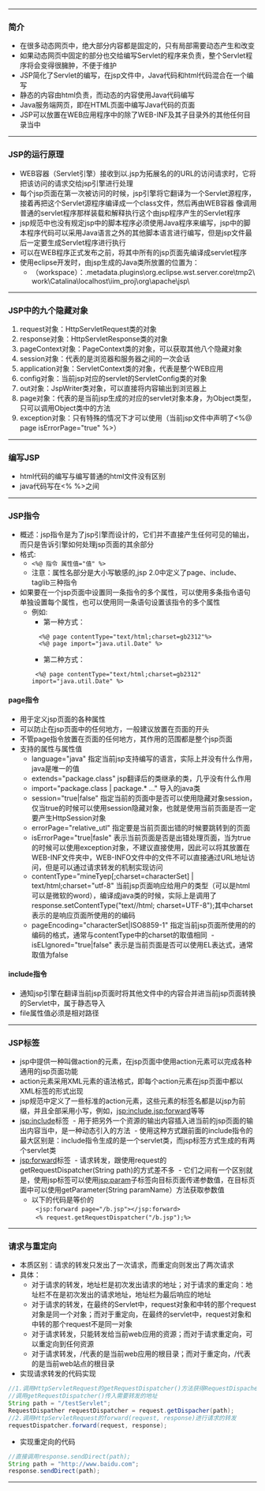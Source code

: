***

### 简介

- 在很多动态网页中，绝大部分内容都是固定的，只有局部需要动态产生和改变
- 如果动态网页中固定的部分也交给编写Servlet的程序来负责，整个Servlet程序将会变得很臃肿，不便于维护
- JSP简化了Servlet的编写，在jsp文件中，Java代码和html代码混合在一个编写
- 静态的内容由html负责，而动态的内容使用Java代码编写
- Java服务端网页，即在HTML页面中编写Java代码的页面
- JSP可以放置在WEB应用程序中的除了WEB-INF及其子目录外的其他任何目录当中

***

### JSP的运行原理

- WEB容器（Servlet引擎）接收到以.jsp为拓展名的的URL的访问请求时，它将把该访问的请求交给jsp引擎进行处理
- 每个jsp页面在第一次被访问的时候，jsp引擎将它翻译为一个Servlet源程序，接着再把这个Servlet源程序编译成一个class文件，然后再由WEB容器
像调用普通的servlet程序那样装载和解释执行这个由jsp程序产生的Servlet程序
- jsp规范中也没有规定jsp中的脚本程序必须使用Java程序来编写，jsp中的脚本程序代码可以采用Java语言之外的其他脚本语言进行编写，但是jsp文件最后一定要生成Servlet程序进行执行
- 可以在WEB程序正式发布之前，将其中所有的jsp页面先编译成servlet程序
- 使用eclipse开发时，由jsp生成的Java类所放置的位置为：  
  - （workspace）：.metadata\.plugins\org.eclipse.wst.server.core\tmp2\work\Catalina\localhost\iim_proj\\org\apache\jsp\

***

### JSP中的九个隐藏对象
1. request对象：HttpServletRequest类的对象
2. response对象：HttpServletResponse类的对象
3. pageContext对象：PageContext类的对象，可以获取其他八个隐藏对象
4. session对象：代表的是浏览器和服务器之间的一次会话
5. application对象：ServletContext类的对象，代表是整个WEB应用
6. config对象：当前jsp对应的servlet的ServletConfig类的对象
7. out对象：JspWriter类对象，可以直接将内容输出到浏览器上
8. page对象：代表的是当前jsp生成的对应的servlet对象本身，为Object类型，只可以调用Object类中的方法
9. exception对象：只有特殊的情况下才可以使用（当前jsp文件中声明了<%@ page isErrorPage="true" %>）

***

### 编写JSP

- html代码的编写与编写普通的html文件没有区别
- java代码写在<% %>之间

***

### JSP指令
- 概述：jsp指令是为了jsp引擎而设计的，它们并不直接产生任何可见的输出，而只是告诉引擎如何处理jsp页面的其余部分
- 格式:
  - ` <%@ 指令 属性值="值" %> `
  - 注意：属性名部分是大小写敏感的,jsp 2.0中定义了page、include、taglib三种指令
- 如果要在一个jsp页面中设置同一条指令的多个属性，可以使用多条指令语句单独设置每个属性，也可以使用同一条语句设置该指令的多个属性
  - 例如:  
    - 第一种方式：  
    ```
      <%@ page contentType="text/html;charset=gb2312"%>
      <%@ page import="java.util.Date" %>
    ```
    - 第二种方式：
     ``` 
      <%@ page contentType="text/html;charset=gb2312" import="java.util.Date" %>
    ```
#### page指令
- 用于定义jsp页面的各种属性
- 可以防止在jsp页面中的任何地方，一般建议放置在页面的开头
- 不管page指令放置在页面的任何地方，其作用的范围都是整个jsp页面
- 支持的属性与属性值 
  - language="java" 指定当前jsp支持编写的语言，实际上并没有什么作用，java是唯一的值
  - extends="package.class" jsp翻译后的类继承的类，几乎没有什么作用
  - import="package.class | package.* ..." 导入的java类
  - session="true|false" 指定当前的页面中是否可以使用隐藏对象session，仅当true的时候可以使用session隐藏对象，也就是使用当前页面是否一定要产生HttpSession对象
  - errorPage="relative_utl" 指定要是当前页面出错的时候要跳转到的页面
  - isErrorPage="true|fasle" 表示当前页面是否是出错处理页面，当为true的时候可以使用exception对象，不建议直接使用，因此可以将其放置在WEB-INF文件夹中，WEB-INFO文件中的文件不可以直接通过URL地址访问，但是可以通过请求转发的机制实现访问
  - contentType="mineTyep[;charset=characterSet] | text/html;charset="utf-8" 当前jsp页面响应给用户的类型（可以是html可以是微软的word），编译成java类的时候，实际上是调用了response.setContentType("text//html; charset=UTF-8");其中charset表示的是响应页面所使用的的编码
  - pageEncoding="characterSet|ISO8859-1" 指定当前jsp页面所使用的的编码的格式，通常与contentType中的charset的取值相同
  - isELIgnored="true|false" 表示是当前页面是否可以使用EL表达式，通常取值为false

#### include指令
- 通知jsp引擎在翻译当前jsp页面时将其他文件中的内容合并进当前jsp页面转换的Servlet中，属于静态导入
- file属性值必须是相对路径

***

### JSP标签
- jsp中提供一种叫做action的元素，在jsp页面中使用action元素可以完成各种通用的jsp页面功能
- action元素采用XML元素的语法格式，即每个action元素在jsp页面中都以XML标签的形式出现
- jsp规范中定义了一些标准的action元素，这些元素的标签名都是以jsp为前缀，并且全部采用小写，例如，<jsp:include>,<jsp:forward>等等 
- <jsp:include>标签
  - 用于把另外一个资源的输出内容插入进当前的jsp页面的输出内容当中，是一种动态引入的方法
  - 使用这种方式跟前面的include指令的最大区别是：include指令生成的是一个servlet类，而jsp标签方式生成的有两个servlet类
- <jsp:forward>标签
  - 请求转发，跟使用request的getRequestDispatcher(String path)的方式差不多
  - 它们之间有一个区别就是，使用jsp标签可以使用<jsp:param>子标签向目标页面传递参数值，在目标页面中可以使用getParameter(String paramName）方法获取参数值
  - 以下的代码是等价的  
    ```<jsp:forward page="/b.jsp"></jsp:forward> ```  
    ```<% request.getRequestDispatcher("/b.jsp");%>```
    
***

### 请求与重定向

- 本质区别：请求的转发只发出了一次请求，而重定向则发出了两次请求
- 具体：  
  - 对于请求的转发，地址栏是初次发出请求的地址；对于请求的重定向：地址栏不在是初次发出的请求地址，地址栏为最后响应的地址
  - 对于请求的转发，在最终的Servlet中，request对象和中转的那个request对象是同一个对象；而对于重定向，在最终的servlet中，request对象和中转的那个request不是同一对象
  - 对于请求转发，只能转发给当前web应用的资源；而对于请求重定向，可以重定向到任何资源
  - 对于请求转发，/代表的是当前web应用的根目录；而对于重定向，/代表的是当前web站点的根目录
  
- 实现请求转发的代码实现  
``` java
//1.调用HttpServletRequest的getRequestDispatcher()方法获得RequestDispacher对象
//调用getRequestDispatcher()传入需要转发的地址
String path = "/testServlet";
RequestDispather requestDispatcher = request.getDispacher(path);
//2.调用HttpServletRequest的forward(request, response)进行请求的转发
requestDispatcher.forward(request, response);
```
- 实现重定向的代码
``` java
//直接调用response.sendDirect(path);
String path = "http://www.baidu.com";
response.sendDirect(path);
```
***
